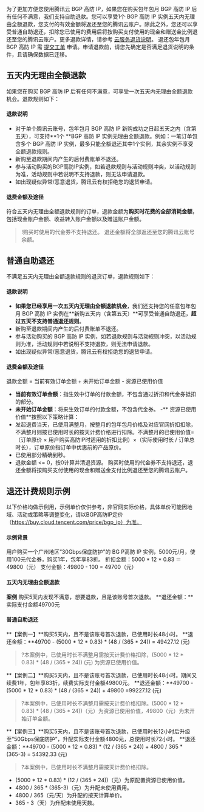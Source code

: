 为了更加方便您使用腾讯云 BGP 高防 IP，如果您在购买包年包月 BGP 高防 IP 后有任何不满意，我们支持自助退款。您可以享受1个 BGP 高防 IP 实例五天内无理由全额退款，您支付的有效金额将返还至您的腾讯云账户。除此之外，您还可以享受普通自助退还，扣除您已使用的费用后将按购买支付使用的现金和赠送金比例退还至您的腾讯云账户。更多退款详情，请参考 [云服务退货说明](https://cloud.tencent.com/document/product/555/7440)。
退还包年包月 BGP 高防 IP 需 [提交工单](https://console.cloud.tencent.com/workorder/category) 申请。申请退款前，请您先确定是否满足退货说明的条件，且请确保数据已迁移。
## 五天内无理由全额退款
如果您在购买 BGP 高防 IP 后有任何不满意，可享受一次五天内无理由全额退款机会。退款规则如下：
#### 退款说明
- 对于单个腾讯云账号，包年包月 BGP 高防 IP 新购成功之日起五天之内（含第五天），可支持**1个 **BGP 高防 IP 实例无理由全额退款。例如：一笔订单包含多个 BGP 高防 IP 实例，最多只能全额退还其中1个实例，其余实例不享受全额退款规则。
- 新购至退款期间内产生的后付费账单不退还。
- 参与活动购买的BGP高防IP实例，如若退款规则与活动规则冲突，以活动规则为准，活动规则中若说明不支持退款，则无法申请退款。
- 如出现疑似异常/恶意退货，腾讯云有权拒绝您的退货申请。

#### 退费金额及途径
符合五天内无理由全额退款规则的订单，退款金额为**购买时花费的全部消耗金额**，包括现金账户金额、收益转入账户金额以及赠送账户金额。
>!购买时使用的代金券不支持退还。
>退还金额将全部返还至您的腾讯云账号余额。
## 普通自助退还
不满足五天内无理由全额退款规则的退货订单，退款规则如下：
#### 退款说明
- **如果您已经享用一次五天内无理由全额退款机会**，我们还支持您的任意包年包月 BGP 高防 IP 实例在**新购五天内（含第五天）**可享受普通自助退还，**超过五天不支持普通退还规则**。
- 新购至退款期间内产生的后付费账单不退还。
- 参与活动购买的 BGP 高防 IP 实例，如若退款规则与活动规则冲突，以活动规则为准，活动规则中若说明不支持退款，则无法申请退款。
- 如出现疑似异常/恶意退货，腾讯云有权拒绝您的退货申请。

#### 退费金额及途径
退款金额 = 当前有效订单金额 + 未开始订单金额 - 资源已使用价值
- **当前有效订单金额**：指生效中订单的付款金额，不包含通过折扣和代金券抵扣的部分。
- **未开始订单金额**：将来生效订单的付款金额，不包含代金券。
-** 资源已使用价值**按照以下策略计算：
- 发起退费当天，已使用满整月，按整月的包年包月价格及对应官网折扣扣除，不满整月则按已使用时长的按天计费价格进行扣除。不满整月的已使用价值=（订单原价 × 用户购买高防IP时适用的折扣比例）×（实际使用时长 / 订单总时长），订单原价指订单中优惠前的产品原价。
- 已使用部分精确到秒。
- 退款金额 <= 0，按0计算并清退资源。
购买时使用的代金券不支持退还，退还金额将按购买支付使用的现金和赠送金支付比例退还至您的腾讯云账户。

## 退还计费规则示例
以下价格均做示例用，示例单价仅供参考，非官网实际价格，具体单价可能因地域、活动或策略等调整变化，请以BGP高防IP定价（https://buy.cloud.tencent.com/price/bgp_ip）为准。
#### 示例背景
用户购买一个广州地区“30Gbps保底防护”的 BG P高防 IP 实例，5000元/月，使用100元代金券，购买1年，包年享83折。
折扣金额：5000 * 12 * 0.83 ＝ 49800（元）
支付金额：49800 - 100 = 49700（元）
#### 五天内无理由全额退款
**案例**
购买5天内发现不满意，想要退款，且是该账号首次退款。
**退还金额：**实际支付金额49700元
#### 普通自助退还
**【案例一】**购买5天内，且不是该账号首次退款，已使用时长48小时。
**退还金额：**49700 - (5000 * 12 * 0.83) * (48 / (365 * 24)) = 49427.12 (元)
>?本案例中，已使用时长不满整月需按天计费价格扣除，(5000 * 12 * 0.83) * (48 / (365 * 24)) (元) 为资源已使用价值。

**【案例二】**购买5天内，且不是该账号首次退款，已使用时长48小时。期间又续费1年，包年享83折，续费实际支付金额49800元。
**退还金额：**49700 - (5000 * 12 * 0.83) * (48 / (365 * 24)) + 49800 =99227.12 (元)
>?本案例中，已使用时长不满整月需按天计费价格扣除。(5000 * 12 * 0.83) * (48 / (365 * 24))（元）为资源已使用价值，49800（元）为未开始订单金额。

**【案例三】**购买5天内，且不是该账号首次退款，已使用时长12小时后升级至“50Gbps保底防护”，升配实际支付金额4800元，总使用时长72小时。
**退还金额：**49700 - (5000 * 12 * 0.83) * (12 / (365 * 24)) + 4800 / 365 * (365-3) = 54392.33 (元)
>?本案例中，已使用时长不满整月需按天计费价格扣除。
- (5000 * 12 * 0.83) * (12 / (365 * 24))（元）为原配置资源已使用价值。
- 4800 / 365 * (365-3)（元）为升配未使用费用。
- 4800 / 365（元/天）为升配的按天计算单价。
- 365 - 3（天）为升配未使用天数。
